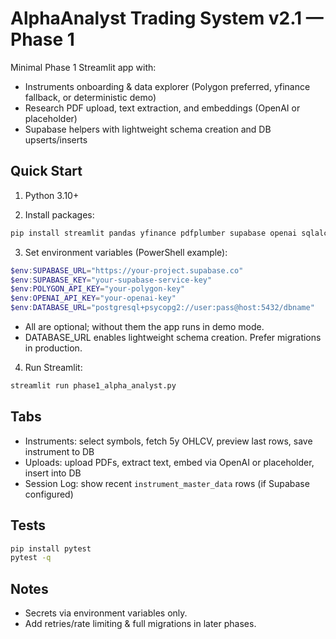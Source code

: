 # AlphaAnalyst Trading System v2.1 — Phase 1

Minimal Phase 1 Streamlit app with:
- Instruments onboarding & data explorer (Polygon preferred, yfinance fallback, or deterministic demo)
- Research PDF upload, text extraction, and embeddings (OpenAI or placeholder)
- Supabase helpers with lightweight schema creation and DB upserts/inserts

## Quick Start

1) Python 3.10+

2) Install packages:
```bash
pip install streamlit pandas yfinance pdfplumber supabase openai sqlalchemy psycopg2-binary requests
```

3) Set environment variables (PowerShell example):
```powershell
$env:SUPABASE_URL="https://your-project.supabase.co"
$env:SUPABASE_KEY="your-supabase-service-key"
$env:POLYGON_API_KEY="your-polygon-key"
$env:OPENAI_API_KEY="your-openai-key"
$env:DATABASE_URL="postgresql+psycopg2://user:pass@host:5432/dbname"
```
- All are optional; without them the app runs in demo mode.
- DATABASE_URL enables lightweight schema creation. Prefer migrations in production.

4) Run Streamlit:
```bash
streamlit run phase1_alpha_analyst.py
```

## Tabs
- Instruments: select symbols, fetch 5y OHLCV, preview last rows, save instrument to DB
- Uploads: upload PDFs, extract text, embed via OpenAI or placeholder, insert into DB
- Session Log: show recent `instrument_master_data` rows (if Supabase configured)

## Tests
```bash
pip install pytest
pytest -q
```

## Notes
- Secrets via environment variables only.
- Add retries/rate limiting & full migrations in later phases.
